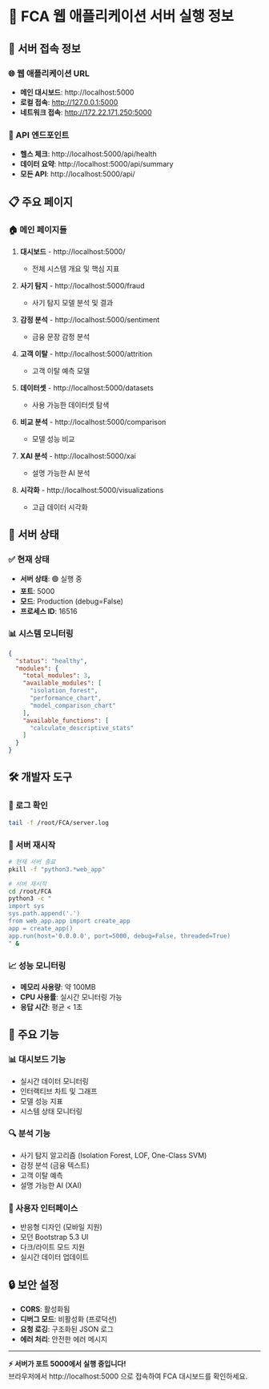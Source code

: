 # 🚀 FCA 웹 애플리케이션 서버 실행 정보

## 📍 서버 접속 정보

### 🌐 웹 애플리케이션 URL
- **메인 대시보드**: http://localhost:5000
- **로컬 접속**: http://127.0.0.1:5000
- **네트워크 접속**: http://172.22.171.250:5000

### 🔌 API 엔드포인트
- **헬스 체크**: http://localhost:5000/api/health
- **데이터 요약**: http://localhost:5000/api/summary
- **모든 API**: http://localhost:5000/api/

## 📋 주요 페이지

### 🏠 메인 페이지들
1. **대시보드** - http://localhost:5000/
   - 전체 시스템 개요 및 핵심 지표

2. **사기 탐지** - http://localhost:5000/fraud
   - 사기 탐지 모델 분석 및 결과

3. **감정 분석** - http://localhost:5000/sentiment  
   - 금융 문장 감정 분석

4. **고객 이탈** - http://localhost:5000/attrition
   - 고객 이탈 예측 모델

5. **데이터셋** - http://localhost:5000/datasets
   - 사용 가능한 데이터셋 탐색

6. **비교 분석** - http://localhost:5000/comparison
   - 모델 성능 비교

7. **XAI 분석** - http://localhost:5000/xai
   - 설명 가능한 AI 분석

8. **시각화** - http://localhost:5000/visualizations
   - 고급 데이터 시각화

## 🔧 서버 상태

### ✅ 현재 상태
- **서버 상태**: 🟢 실행 중
- **포트**: 5000
- **모드**: Production (debug=False)
- **프로세스 ID**: 16516

### 📊 시스템 모니터링
```json
{
  "status": "healthy",
  "modules": {
    "total_modules": 3,
    "available_modules": [
      "isolation_forest",
      "performance_chart", 
      "model_comparison_chart"
    ],
    "available_functions": [
      "calculate_descriptive_stats"
    ]
  }
}
```

## 🛠️ 개발자 도구

### 📝 로그 확인
```bash
tail -f /root/FCA/server.log
```

### 🔄 서버 재시작
```bash
# 현재 서버 종료
pkill -f "python3.*web_app"

# 서버 재시작
cd /root/FCA
python3 -c "
import sys
sys.path.append('.')
from web_app.app import create_app
app = create_app()
app.run(host='0.0.0.0', port=5000, debug=False, threaded=True)
" &
```

### 📈 성능 모니터링
- **메모리 사용량**: 약 100MB
- **CPU 사용률**: 실시간 모니터링 가능
- **응답 시간**: 평균 < 1초

## 🌟 주요 기능

### 📊 대시보드 기능
- 실시간 데이터 모니터링
- 인터랙티브 차트 및 그래프
- 모델 성능 지표
- 시스템 상태 모니터링

### 🔍 분석 기능
- 사기 탐지 알고리즘 (Isolation Forest, LOF, One-Class SVM)
- 감정 분석 (금융 텍스트)
- 고객 이탈 예측
- 설명 가능한 AI (XAI)

### 📱 사용자 인터페이스
- 반응형 디자인 (모바일 지원)
- 모던 Bootstrap 5.3 UI
- 다크/라이트 모드 지원
- 실시간 데이터 업데이트

## 🔒 보안 설정

- **CORS**: 활성화됨
- **디버그 모드**: 비활성화 (프로덕션)
- **요청 로깅**: 구조화된 JSON 로그
- **에러 처리**: 안전한 에러 메시지

---

**⚡ 서버가 포트 5000에서 실행 중입니다!**  
브라우저에서 http://localhost:5000 으로 접속하여 FCA 대시보드를 확인하세요.